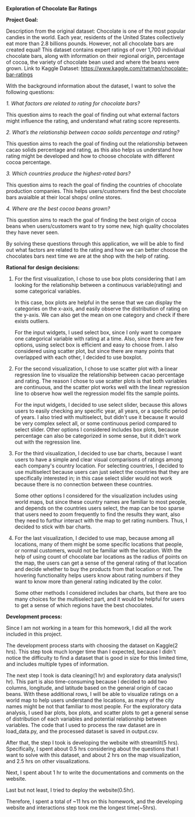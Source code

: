 **Exploration of Chocolate Bar Ratings**

**Project Goal:**

Description from the original dataset: Chocolate is one of the most popular candies in the world. Each year, residents of the United States collectively eat more than 2.8 billions pounds. 
However, not all chocolate bars are created equal! This dataset contains expert ratings of over 1,700 individual chocolate bars, along with information on their regional origin, percentage of cocoa, the variety of chocolate bean used and where the beans were grown.
Link to Kaggle Dataset: https://www.kaggle.com/rtatman/chocolate-bar-ratings

With the background information about the dataset, I want to solve the following questions:

*1. What factors are related to rating for chocolate bars?*

This question aims to reach the goal of finding out what external factors might influence the rating, and understand what rating score represents.

*2. What’s the relationship between cacao solids percentage and rating?*

This question aims to reach the goal of finding out the relationship between cacao solids percentage and rating, as this also helps us understand how rating might be developed and how to choose chocolate with different cocoa percentage.

*3. Which countries produce the highest-rated bars?*

This question aims to reach the goal of finding the countries of chocolate production companies. This helps users/customers find the best chocolate bars avaialble at their local shops/ online stores.

*4. Where are the best cocoa beans grown?*

This question aims to reach the goal of finding the best origin of cocoa beans when users/customers want to try some new, high quality chocolates they have never seen.

By solving these questions through this application, we will be able to find out what factors are related to the rating and how we can better choose the chocolates bars next time we are at the shop with the help of rating.

**Rational for design decisions:**

1. For the first visualization, I chose to use box plots considering that I am looking for the relationship between a continuous variable(rating) and some categorical variables. 
   
   In this case, box plots are helpful in the sense that we can display the categories on the x-axis, and easily observe the distribution of rating on the y-axis. We can also get the mean on one category and check if there exists outliers. 
   
   For the input widgets, I used select box, since I only want to compare one categorical variable with rating at a time. Also, since there are few options, using select box is efficient and easy to choose from. I also considered using scatter plot, but since there are many points that overlapped with each other, I decided to use boxplot.
   

2. For the second visualization, I chose to use scatter plot with a linear regression line to visualize the relationship between cacao percentage and rating. The reason I chose to use scatter plots is that both variables are continuous, and the scatter plot works well with the linear regression line to observe how well the regression model fits the sample points. 
   
   For the input widgets, I decided to use select slider, because this allows users to easily checking any specific year, all years, or a specific period of years. I also tried with multiselect, but didn't use it because it would be very complex select all, or some continuous period compared to select slider. Other options I considered includes box plots, because percentage can also be categorized in some sense, but it didn't work out with the regression line.
   

3. For the third visualization, I decided to use bar charts, because I want users to have a simple and clear visual comparisons of ratings among each company's country location. For selecting countries, I decided to use multiselect because users can just select the countries that they are specifically interested in; in this case select slider would not work because there is no connection between these countries. 
   
   Some other options I considered for the visualization includes using world maps, but since these country names are familiar to most people, and depends on the countries users select, the map can be too sparse that users need to zoom frequently to find the results they want, also they need to furthur interact with the map to get rating numbers. Thus, I decided to stick with bar charts.
   

4. For the last visualization, I decided to use map, because among all locations, many of them might be some specific locations that people, or normal customers, would not be familiar with the location. With the help of using count of chocolate bar locations as the radius of points on the map, the users can get a sense of the general rating of that location and decide whether to buy the products from that location or not. The hovering functionality helps users know about rating numbers if they want to know more than general rating indicated by the color. 
   
   Some other methods I considered includes bar charts, but there are too many choices for the multiselect part, and it would be helpful for users to get a sense of which regions have the best chocolates.


**Development process:**

Since I am not working in a team for this homework, I did all the work included in this project.

The development process starts with choosing the dataset on Kaggle(2 hrs). This step took much longer time than I expected, because I didn't notice the difficulty to find a dataset that is good in size for this limited time, and includes multiple types of information.

The next step I took is data cleaning(1 hr) and exploratory data analysis(1 hr). This part is also time-consuming because I decided to add two columns, longitude, and latitude based on the general origin of cacao beans. With these additional rows, I will be able to visualize ratings on a world map to help users understand the locations, as many of the city names might be not that familiar to most people. For the exploratory data analysis, I used bar plots, box plots, and scatter plots to get a general sense of distribution of each variables and potential relationship between variables. The code that I used to process the raw dataset are in load_data.py, and the processed dataset is saved in output.csv.

After that, the step I took is developing the website with streamlit(5 hrs). Specifically, I spent about 0.5 hrs considering about the questions that I want to solve with this dataset, and about 2 hrs on the map visualization, and 2.5 hrs on other visualizations. 

Next, I spent about 1 hr to write the documentations and comments on the website. 

Last but not least, I tried to deploy the website(0.5hr).

Therefore, I spent a total of ~11 hrs on this homework, and the developing website and interactions step took me 
the longest time(~5hrs).

